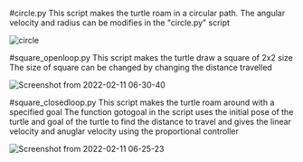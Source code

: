 #circle.py
This script makes the turtle roam in a circular path. 
The angular velocity and radius can be modifies in the "circle.py" script


![circle](https://user-images.githubusercontent.com/99475043/153584277-a34fb306-76e7-4ca7-96e6-4c42cb7451f1.png)





#square_openloop.py
This script makes the turtle draw a square of 2x2 size
The size of square can be changed by changing the distance travelled


![Screenshot from 2022-02-11 06-30-40](https://user-images.githubusercontent.com/99475043/153584341-d1a30a61-6ca9-4fb2-9d96-e81de09d88ac.png)






#square_closedloop.py
This script makes the turtle roam around with a specified goal
The function gotogoal in the script uses the initial pose of the turtle and goal of the turtle to find the distance to travel and gives the linear velocity and anuglar velocity using the proportional controller



![Screenshot from 2022-02-11 06-25-23](https://user-images.githubusercontent.com/99475043/153584331-7cbe3f24-45c3-477d-9630-bfe3769e6ea5.png)

